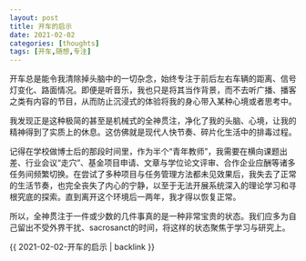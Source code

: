 ```yaml
---
layout: post
title: 开车的启示
date: 2021-02-02
categories: [thoughts]
tags: [开车,随想,专注]
---
```


开车总是能令我清除掉头脑中的一切杂念，始终专注于前后左右车辆的距离、信号灯变化、路面情况。即便是听音乐，我也只是将其当作背景，而不去听广播、播客之类有内容的节目，从而防止沉浸式的体验将我的身心带入某种心境或者思考中。

我发现正是这种极简的甚至是机械式的全神贯注，净化了我的头脑、心境，让我的精神得到了实质上的休息。这仿佛就是现代人快节奏、碎片化生活中的排毒过程。

记得在学校做博士后的那段时间里，作为半个“青年教师”，我需要在横向课题出差、行业会议“走穴”、基金项目申请、文章与学位论文评审、合作企业应酬等诸多任务间频繁切换。在尝试了多种项目与任务管理方法都未见效果后，我失去了正常的生活节奏，也完全丧失了内心的宁静，以至于无法开展系统深入的理论学习和寻根究底的探索。直到离开这个环境后一两年，我才得以恢复正常。

所以，全神贯注于一件或少数的几件事真的是一种非常宝贵的状态。我们应多为自己留出不受外界干扰、sacrosanct的时间，将这样的状态聚焦于学习与研究上。

{{ 2021-02-02-开车的启示 | backlink }}
